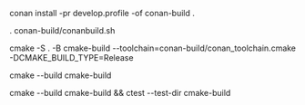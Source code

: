 

conan install -pr develop.profile -of conan-build .

. conan-build/conanbuild.sh 

cmake -S . -B cmake-build  --toolchain=conan-build/conan_toolchain.cmake -DCMAKE_BUILD_TYPE=Release 

cmake --build cmake-build

cmake --build cmake-build && ctest --test-dir cmake-build
